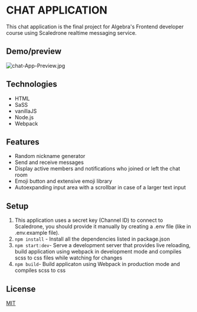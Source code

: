 # CHAT APPLICATION

This chat application is the final project for Algebra's Frontend developer course using Scaledrone realtime messaging service.

## Demo/preview

![chat-App-Preview.jpg](https://i.postimg.cc/T3B1V3vd/chat-App-Preview.jpg)

## Technologies

- HTML
- SaSS
- vanillaJS
- Node.js
- Webpack

## Features

- Random nickname generator
- Send and receive messages
- Display active members and notifications who joined or left the chat room
- Emoji button and extensive emoji library
- Autoexpanding input area with a scrollbar in case of a larger text input

## Setup

1. This application uses a secret key (Channel ID) to connect to Scaledrone, you should provide it manually by creating a .env file (like in .env.example file).
2. `npm install` - Install all the dependencies listed in package.json
3. `npm start:dev`- Serve a development server that provides live reloading, build application using webpack in development mode and compiles scss to css files while watching for changes
4. `npm build`- Build applicaton using Webpack in production mode and compiles scss to css 

## License

[MIT](https://choosealicense.com/licenses/mit/)
